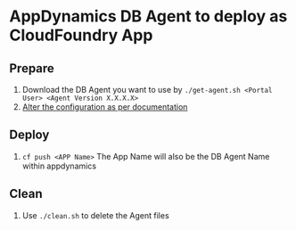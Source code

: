 # AppDynamics DB Agent to deploy as CloudFoundry App
## Prepare
1. Download the DB Agent you want to use by `./get-agent.sh <Portal User> <Agent Version X.X.X.X>`
2. [Alter the configuration as per documentation](https://docs.appdynamics.com/display/latest/Installing+the+Database+Agent)
## Deploy
1. `cf push <APP Name>`
The App Name will also be the DB Agent Name within appdynamics
## Clean
1. Use `./clean.sh` to delete the Agent files
